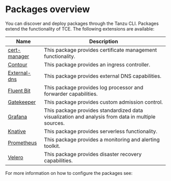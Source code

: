 # Packages overview

You can discover and deploy packages through the Tanzu CLI. Packages extend the functionality of TCE.
The following extensions are available: 

|Name|Description| 
|--- |--- |
|[cert-manager ](https://cert-manager.io/) |This package provides certificate management functionality.|
|[Contour ](https://projectcontour.io/)|This package provides an ingress controller. |
|[External-dns ](https://github.com/kubernetes-sigs/external-dns)|This package provides external DNS capabilities.|
|[Fluent Bit ](https://fluentbit.io/)|This package provides log processor and forwarder capabilities.|
|[Gatekeeper ](https://github.com/open-policy-agent/gatekeeper) |This package provides custom admission control.|
|[Grafana ](https://grafana.com/) |This package provides standardized data visualization and analysis from data in multiple sources.|
|[Knative ](https://knative.dev/) |This package provides serverless functionality.|
|[Prometheus ](https://prometheus.io/) |This package provides a monitoring and alerting toolkit.|
|[Velero ](https://velero.io/) | This package provides disaster recovery capabilities.|


For more information on how to configure the packages see:
